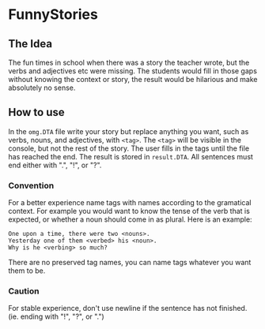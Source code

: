 # FunnyStories

## The Idea
The fun times in school when there was a story the teacher wrote,
but the verbs and adjectives etc were missing. The students would fill in those
gaps without knowing the context or story, 
the result would be hilarious and make absolutely no sense.

## How to use
In the `omg.DTA` file write your story but replace anything you want, such as
verbs, nouns, and adjectives, with `<tag>`.
The `<tag>` will be visible in the console, but not the rest of the story.
The user fills in the tags until the file has reached the end.
The result is stored in `result.DTA`.
All sentences must end either with ".", "!", or "?".

### Convention

For a better experience name tags with names according to the gramatical context.
For example you would want to know the tense of the verb that is expected, or
whether a noun should come in as plural. Here is an example:

````
One upon a time, there were two <nouns>.
Yesterday one of them <verbed> his <noun>.
Why is he <verbing> so much?
````

There are no preserved tag names, you can name tags whatever you want them to be.

### Caution

For stable experience, don't use newline if the sentence has not finished. (ie. ending with "!", "?", or ".")
